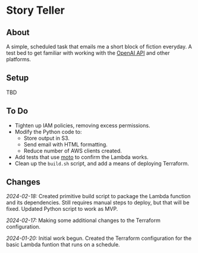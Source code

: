 # Story Teller

## About

A simple, scheduled task that emails me a short block of fiction everyday.
A test bed to get familiar with working with the [OpenAI API](https://openai.com/blog/openai-api) and other platforms.

## Setup

TBD

## To Do

* Tighten up IAM policies, removing excess permissions.
* Modify the Python code to:
  * Store output in S3.
  * Send email with HTML formatting.
  * Reduce number of AWS clients created.
* Add tests that use [moto](https://docs.getmoto.org/en/latest/docs/services/lambda.html) to confirm the Lambda works.
* Clean up the `build.sh` script, and add a means of deploying Terraform.

## Changes

*2024-02-18:* Created primitive build script to package the Lambda function and its dependencies.
Still requires manual steps to deploy, but that will be fixed.
Updated Python script to work as MVP.

*2024-02-17:* Making some additional changes to the Terraform configuration.

*2024-01-20:* Initial work begun. Created the Terraform configuration for the basic Lambda funtion that runs on a schedule.
